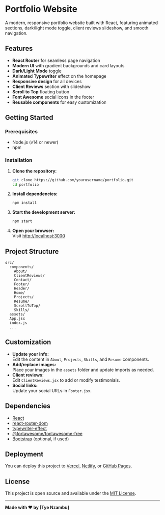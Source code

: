# Portfolio Website

A modern, responsive portfolio website built with React, featuring animated sections, dark/light mode toggle, client reviews slideshow, and smooth navigation.

## Features

- **React Router** for seamless page navigation
- **Modern UI** with gradient backgrounds and card layouts
- **Dark/Light Mode** toggle
- **Animated Typewriter** effect on the homepage
- **Responsive design** for all devices
- **Client Reviews** section with slideshow
- **Scroll to Top** floating button
- **Font Awesome** social icons in the footer
- **Reusable components** for easy customization

## Getting Started

### Prerequisites

- Node.js (v14 or newer)
- npm

### Installation

1. **Clone the repository:**
   ```sh
   git clone https://github.com/yourusername/portfolio.git
   cd portfolio
   ```

2. **Install dependencies:**
   ```sh
   npm install
   ```

3. **Start the development server:**
   ```sh
   npm start
   ```

4. **Open your browser:**  
   Visit [http://localhost:3000](http://localhost:3000)

## Project Structure

```
src/
  components/
    About/
    ClientReviews/
    Contact/
    Footer/
    Header/
    Home/
    Projects/
    Resume/
    ScrollToTop/
    Skills/
  assets/
  App.jsx
  index.js
  ...
```

## Customization

- **Update your info:**  
  Edit the content in `About`, `Projects`, `Skills`, and `Resume` components.
- **Add/replace images:**  
  Place your images in the `assets` folder and update imports as needed.
- **Client reviews:**  
  Edit `ClientReviews.jsx` to add or modify testimonials.
- **Social links:**  
  Update your social URLs in `Footer.jsx`.

## Dependencies

- [React](https://reactjs.org/)
- [react-router-dom](https://reactrouter.com/)
- [typewriter-effect](https://www.npmjs.com/package/typewriter-effect)
- [@fortawesome/fontawesome-free](https://www.npmjs.com/package/@fortawesome/fontawesome-free)
- [Bootstrap](https://getbootstrap.com/) (optional, if used)

## Deployment

You can deploy this project to [Vercel](https://vercel.com/), [Netlify](https://www.netlify.com/), or [GitHub Pages](https://pages.github.com/).

## License

This project is open source and available under the [MIT License](LICENSE).

---

**Made with ❤️ by [Tye Nzambu]**